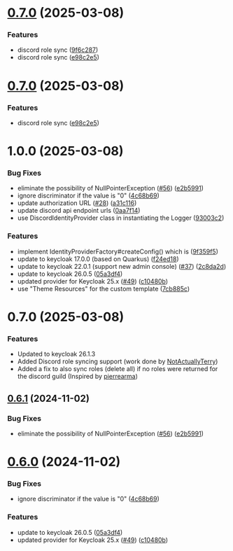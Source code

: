 # [0.7.0](https://github.com/maaroen/keycloak-discord/compare/v0.6.1...v0.7.0) (2025-03-08)


### Features

* discord role sync ([9f6c287](https://github.com/maaroen/keycloak-discord/commit/9f6c28757819d97f45f758177b934275c7c613bd))
* discord role sync ([e98c2e5](https://github.com/maaroen/keycloak-discord/commit/e98c2e52aaf72afe1e8d5751f94dea824c8b85cb))

# [0.7.0](https://github.com/maaroen/keycloak-discord/compare/v0.6.1...v0.7.0) (2025-03-08)


### Features

* discord role sync ([e98c2e5](https://github.com/maaroen/keycloak-discord/commit/e98c2e52aaf72afe1e8d5751f94dea824c8b85cb))

# 1.0.0 (2025-03-08)


### Bug Fixes

* eliminate the possibility of NullPointerException ([#56](https://github.com/maaroen/keycloak-discord/issues/56)) ([e2b5991](https://github.com/maaroen/keycloak-discord/commit/e2b5991c7ef33ee3ac6483ca00e3e854bb935371))
* ignore discriminator if the value is "0" ([4c68b69](https://github.com/maaroen/keycloak-discord/commit/4c68b69b0bf0d6421589e03e4baf8bbbe5138caa))
* update authorization URL ([#28](https://github.com/maaroen/keycloak-discord/issues/28)) ([a31c116](https://github.com/maaroen/keycloak-discord/commit/a31c116092183318fdbe09fa059a1f63bb0d794c))
* update discord api endpoint urls ([0aa7f14](https://github.com/maaroen/keycloak-discord/commit/0aa7f14edf48a5f9e8a75a68f530cfb1945935e9))
* use DiscordIdentityProvider class in instantiating the Logger ([93003c2](https://github.com/maaroen/keycloak-discord/commit/93003c28bc377577b5d4b218e3d89d984a3f1ae6))


### Features

* implement IdentityProviderFactory#createConfig() which is ([9f359f5](https://github.com/maaroen/keycloak-discord/commit/9f359f5f61848131f1b19994a2c75d6955bb9b27))
* update to keycloak 17.0.0 (based on Quarkus) ([f24ed18](https://github.com/maaroen/keycloak-discord/commit/f24ed1801141da1fbb58d0a58fafdb5aeb0bfa6e))
* update to keycloak 22.0.1 (support new admin console) ([#37](https://github.com/maaroen/keycloak-discord/issues/37)) ([2c8da2d](https://github.com/maaroen/keycloak-discord/commit/2c8da2da4b48ea081644deb7fc11931aba55ba8f))
* update to keycloak 26.0.5 ([05a3df4](https://github.com/maaroen/keycloak-discord/commit/05a3df43f21289762f72e3ac6780fd6b543d8c07))
* updated provider for Keycloak 25.x ([#49](https://github.com/maaroen/keycloak-discord/issues/49)) ([c10480b](https://github.com/maaroen/keycloak-discord/commit/c10480b79864a85817d20d48f949475020322090))
* use "Theme Resources" for the custom template ([7cb885c](https://github.com/maaroen/keycloak-discord/commit/7cb885cea7ae317ae071a2ac72956faa67d4fdf9))

# 0.7.0 (2025-03-08)
### Features
* Updated to keycloak 26.1.3
* Added Discord role syncing support (work done by [NotActuallyTerry](https://github.com/NotActuallyTerry/keycloak-discord))
* Added a fix to also sync roles (delete all) if no roles were returned for the discord guild (Inspired by [pierrearma](https://github.com/NotActuallyTerry/keycloak-discord/pull/2))

## [0.6.1](https://github.com/wadahiro/keycloak-discord/compare/v0.6.0...v0.6.1) (2024-11-02)


### Bug Fixes

* eliminate the possibility of NullPointerException ([#56](https://github.com/wadahiro/keycloak-discord/issues/56)) ([e2b5991](https://github.com/wadahiro/keycloak-discord/commit/e2b5991c7ef33ee3ac6483ca00e3e854bb935371))

# [0.6.0](https://github.com/wadahiro/keycloak-discord/compare/v0.5.0...v0.6.0) (2024-11-02)


### Bug Fixes

* ignore discriminator if the value is "0" ([4c68b69](https://github.com/wadahiro/keycloak-discord/commit/4c68b69b0bf0d6421589e03e4baf8bbbe5138caa))


### Features

* update to keycloak 26.0.5 ([05a3df4](https://github.com/wadahiro/keycloak-discord/commit/05a3df43f21289762f72e3ac6780fd6b543d8c07))
* updated provider for Keycloak 25.x ([#49](https://github.com/wadahiro/keycloak-discord/issues/49)) ([c10480b](https://github.com/wadahiro/keycloak-discord/commit/c10480b79864a85817d20d48f949475020322090))
